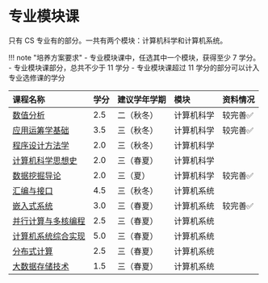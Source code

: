 # 专业模块课

只有 CS 专业有的部分。一共有两个模块：计算机科学和计算机系统。

!!! note "培养方案要求"
    - 专业模块课中，任选其中一个模块，获得至少 7 学分。
    - 专业模块课部分，总共不少于 11 学分
    - 专业模块课超过 11 学分的部分可以计入专业选修课的学分

<style>
.md-typeset table:not([class]) th {
    min-width: 1em;
}
</style>

<div style="text-align: center" markdown="1">

|课程名称|学分|建议学年学期|模块|资料情况|
|:--|:--|:--|:--|:--|
|[数值分析](numerical_analysis/)|2.5|二（秋冬）|计算机科学|较完善✅|
|[应用运筹学基础](applied_operations_research/)|3.5|三（秋冬）|计算机科学|较完善✅|
|[程序设计方法学](programming_principle/)|2.0|三（秋冬）|计算机科学||
|[计算机科学思想史](history_of_cs_ideas/)|2.0|三（春夏）|计算机科学||
|[数据挖掘导论](data_mining/)|2.0|三（夏）|计算机科学|较完善✅|
|[汇编与接口](assembly_interface/)|4.5|三（秋冬）|计算机系统||
|[嵌入式系统](embedded_system/)|3.0|三（春夏）|计算机系统|较完善✅|
|[并行计算与多核编程](parallel_computing/)|2.5|三（春夏）|计算机系统||
|[计算机系统综合实现](system_comprehensive_practice/)|5.0|三（春夏）|计算机系统||
|[分布式计算](distributed_computing/)|2.5|三（春夏）|计算机系统||
|[大数据存储技术](big_data_storage/)|1.5|三（春夏）|计算机系统||

</div>